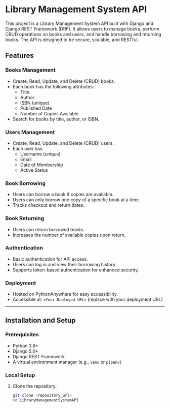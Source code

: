# Library Management System API

This project is a Library Management System API built with Django and Django REST Framework (DRF). It allows users to manage books, perform CRUD operations on books and users, and handle borrowing and returning books. The API is designed to be secure, scalable, and RESTful.

## Features

### **Books Management**
- Create, Read, Update, and Delete (CRUD) books.
- Each book has the following attributes:
  - Title
  - Author
  - ISBN (unique)
  - Published Date
  - Number of Copies Available
- Search for books by title, author, or ISBN.

### **Users Management**
- Create, Read, Update, and Delete (CRUD) users.
- Each user has:
  - Username (unique)
  - Email
  - Date of Membership
  - Active Status

### **Book Borrowing**
- Users can borrow a book if copies are available.
- Users can only borrow one copy of a specific book at a time.
- Tracks checkout and return dates.

### **Book Returning**
- Users can return borrowed books.
- Increases the number of available copies upon return.

### **Authentication**
- Basic authentication for API access.
- Users can log in and view their borrowing history.
- Supports token-based authentication for enhanced security.

### **Deployment**
- Hosted on PythonAnywhere for easy accessibility.
- Accessible at: `<Your Deployed URL>` (replace with your deployment URL)

---

## Installation and Setup

### **Prerequisites**
- Python 3.8+
- Django 5.0+
- Django REST Framework
- A virtual environment manager (e.g., `venv` or `pipenv`)

### **Local Setup**
1. Clone the repository:
   ```bash
   git clone <repository_url>
   cd LibraryManagementSystemAPI